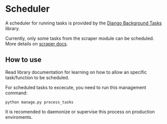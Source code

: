 # Scheduler
A scheduler for running tasks is provided by the [Django Background Tasks](https://django-background-tasks.readthedocs.io/) library.

Currently, only some tasks from the scraper module can be scheduled. More details on [scraper docs](SCRAPER.md).

## How to use
Read library documentation for learning on how to allow an specific task/function to be scheduled.

For scheduled tasks to excecute, you need to run this management command:
```
python manage.py process_tasks
```

It is recomended to daemonize or supervise this process on production enviroments.
